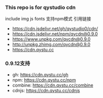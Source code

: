 ### This repo is for qystudio cdn
include img js fonts
支持npm模式
引用链接
+ https://cdn.jsdelivr.net/gh/qystudio0/cdn/
+ https://cdn.jsdelivr.net/npm/qycdn@0.9.0
+ https://www.unpkg.com/qycdn@0.9.0
+ http://unpkg.zhimg.com/qycdn@0.9.0
+ https://cdn.qystu.cc
### 0.9.12支持
* gh: https://cdn.qystu.cc/gh
* npm: https://cdn.qystu.cc/npm
* combine: https://cdn.qystu.cc/combine
* cdnjs: https://cdn.qystu.cc/cdnjs
